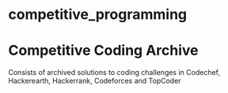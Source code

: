 # competitive_programming
Competitive Coding Archive
====================================

Consists of archived solutions to coding challenges in Codechef, Hackerearth, Hackerrank, Codeforces and TopCoder

